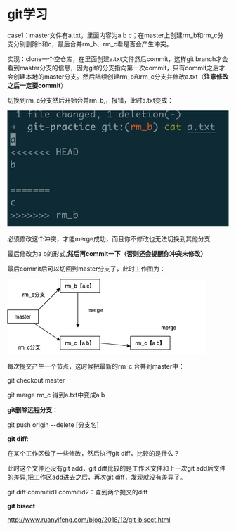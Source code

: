 # git学习

case1：master文件有a.txt，里面内容为a b c；在master上创建rm_b和rm_c分支分别删除b和c，最后合并rm_b、rm_c看是否会产生冲突。

实现：clone一个空仓库，在里面创建a.txt文件然后commit，这样git branch才会看到master分支的信息，因为git的分支指向第一次commit，只有commit之后才会创建本地的master分支。然后陆续创建rm_b和rm_c分支并修改a.txt（**注意修改之后一定要commit**）

切换到rm_c分支然后开始合并rm_b,，报错，此时a.txt变成：

![](image/git/1653615578496.png)

必须修改这个冲突，才能merge成功，而且你不修改也无法切换到其他分支

最后修改为a b的形式,**然后再commit一下（否则还会提醒你冲突未修改）**

最后commit后可以切回到master分支了，此时工作图为：

![1653616349016.png](image/git/1653616349016.png)

每次提交产生一个节点，这时候把最新的rm_c 合并到master中：

git checkout master

git merge rm_c
得到a.txt中变成a b

**git删除远程分支**：

git push origin --delete [分支名]

**git diff**:

在某个工作区做了一些修改，然后执行git diff，比较的是什么？

此时这个文件还没有git add，git diff比较的是工作区文件和上一次git add后文件的差异,把工作区add进去之后，再次git diff，发现就没有差异了。

git diff commitid1 commitid2：查到两个提交的diff

**git bisect** 

http://www.ruanyifeng.com/blog/2018/12/git-bisect.html
